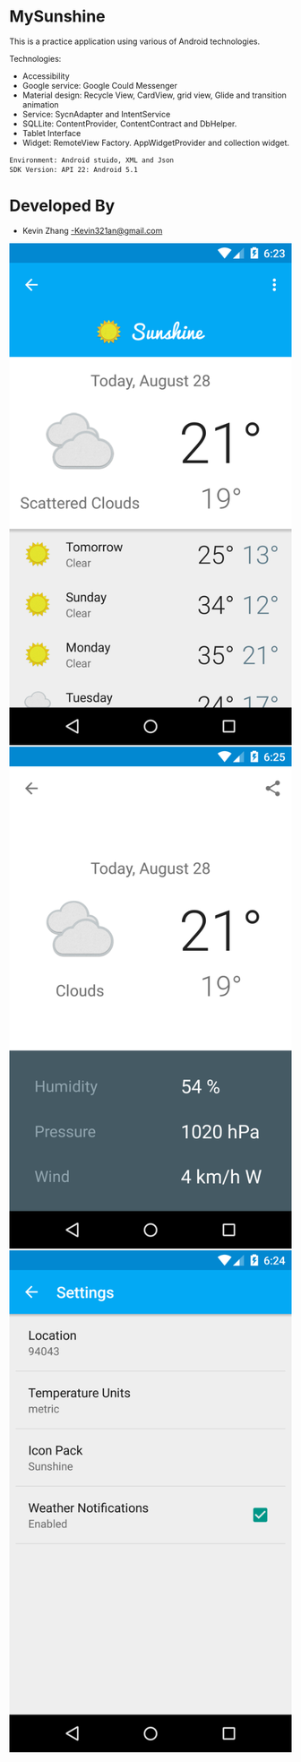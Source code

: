 # MySunshine

This is a practice application using various of Android technologies. 

Technologies: 
  - Accessibility
  - Google service: Google Could Messenger 
  - Material design: Recycle View, CardView, grid view, Glide and transition animation
  - Service: SycnAdapter and IntentService
  - SQLLite: ContentProvider, ContentContract and DbHelper. 
  - Tablet Interface
  - Widget: RemoteView Factory. AppWidgetProvider and collection widget.
  
```sh
Environment: Android stuido, XML and Json
SDK Version: API 22: Android 5.1
```
# Developed By 
  - Kevin Zhang -Kevin321an@gmail.com

![IMG](/screen/home.png?raw=true "home screen")
![IMG](/screen/detail.png?raw=true "detail Screen")
![IMG](/screen/preference.png?raw=true "preference Screen")

